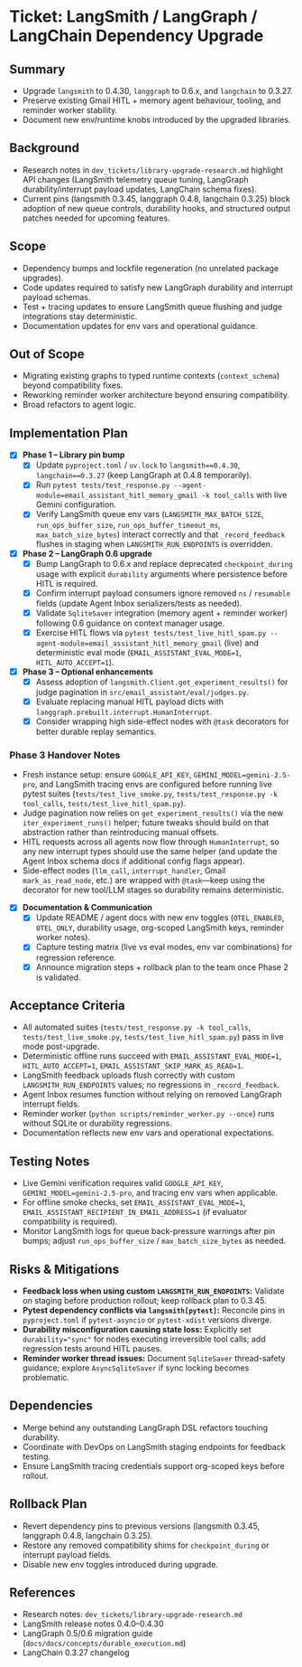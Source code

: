 # Ticket: LangSmith / LangGraph / LangChain Dependency Upgrade

## Summary
- Upgrade `langsmith` to 0.4.30, `langgraph` to 0.6.x, and `langchain` to 0.3.27.
- Preserve existing Gmail HITL + memory agent behaviour, tooling, and reminder worker stability.
- Document new env/runtime knobs introduced by the upgraded libraries.

## Background
- Research notes in `dev_tickets/library-upgrade-research.md` highlight API changes (LangSmith telemetry queue tuning, LangGraph durability/interrupt payload updates, LangChain schema fixes).
- Current pins (langsmith 0.3.45, langgraph 0.4.8, langchain 0.3.25) block adoption of new queue controls, durability hooks, and structured output patches needed for upcoming features.

## Scope
- Dependency bumps and lockfile regeneration (no unrelated package upgrades).
- Code updates required to satisfy new LangGraph durability and interrupt payload schemas.
- Test + tracing updates to ensure LangSmith queue flushing and judge integrations stay deterministic.
- Documentation updates for env vars and operational guidance.

## Out of Scope
- Migrating existing graphs to typed runtime contexts (`context_schema`) beyond compatibility fixes.
- Reworking reminder worker architecture beyond ensuring compatibility.
- Broad refactors to agent logic.

## Implementation Plan
- [x] **Phase 1 – Library pin bump**
  - [x] Update `pyproject.toml` / `uv.lock` to `langsmith==0.4.30`, `langchain==0.3.27` (keep LangGraph at 0.4.8 temporarily).
  - [x] Run `pytest tests/test_response.py --agent-module=email_assistant_hitl_memory_gmail -k tool_calls` with live Gemini configuration.
  - [x] Verify LangSmith queue env vars (`LANGSMITH_MAX_BATCH_SIZE`, `run_ops_buffer_size`, `run_ops_buffer_timeout_ms`, `max_batch_size_bytes`) interact correctly and that `_record_feedback` flushes in staging when `LANGSMITH_RUN_ENDPOINTS` is overridden.
- [x] **Phase 2 – LangGraph 0.6 upgrade**
  - [x] Bump LangGraph to 0.6.x and replace deprecated `checkpoint_during` usage with explicit `durability` arguments where persistence before HITL is required.
  - [x] Confirm interrupt payload consumers ignore removed `ns` / `resumable` fields (update Agent Inbox serializers/tests as needed).
  - [x] Validate `SqliteSaver` integration (memory agent + reminder worker) following 0.6 guidance on context manager usage.
  - [x] Exercise HITL flows via `pytest tests/test_live_hitl_spam.py --agent-module=email_assistant_hitl_memory_gmail` (live) and deterministic eval mode (`EMAIL_ASSISTANT_EVAL_MODE=1`, `HITL_AUTO_ACCEPT=1`).
- [x] **Phase 3 – Optional enhancements**
  - [x] Assess adoption of `langsmith.Client.get_experiment_results()` for judge pagination in `src/email_assistant/eval/judges.py`.
  - [x] Evaluate replacing manual HITL payload dicts with `langgraph.prebuilt.interrupt.HumanInterrupt`.
  - [x] Consider wrapping high side-effect nodes with `@task` decorators for better durable replay semantics.

### Phase 3 Handover Notes
- Fresh instance setup: ensure `GOOGLE_API_KEY`, `GEMINI_MODEL=gemini-2.5-pro`, and LangSmith tracing envs are configured before running live pytest suites (`tests/test_live_smoke.py`, `tests/test_response.py -k tool_calls`, `tests/test_live_hitl_spam.py`).
- Judge pagination now relies on `get_experiment_results()` via the new `iter_experiment_runs()` helper; future tweaks should build on that abstraction rather than reintroducing manual offsets.
- HITL requests across all agents now flow through `HumanInterrupt`, so any new interrupt types should use the same helper (and update the Agent Inbox schema docs if additional config flags appear).
- Side-effect nodes (`llm_call`, `interrupt_handler`, Gmail `mark_as_read_node`, etc.) are wrapped with `@task`—keep using the decorator for new tool/LLM stages so durability remains deterministic.
- [x] **Documentation & Communication**
  - [x] Update README / agent docs with new env toggles (`OTEL_ENABLED`, `OTEL_ONLY`, durability usage, org-scoped LangSmith keys, reminder worker notes).
  - [x] Capture testing matrix (live vs eval modes, env var combinations) for regression reference.
  - [x] Announce migration steps + rollback plan to the team once Phase 2 is validated.

## Acceptance Criteria
- All automated suites (`tests/test_response.py -k tool_calls`, `tests/test_live_smoke.py`, `tests/test_live_hitl_spam.py`) pass in live mode post-upgrade.
- Deterministic offline runs succeed with `EMAIL_ASSISTANT_EVAL_MODE=1`, `HITL_AUTO_ACCEPT=1`, `EMAIL_ASSISTANT_SKIP_MARK_AS_READ=1`.
- LangSmith feedback uploads flush correctly with custom `LANGSMITH_RUN_ENDPOINTS` values; no regressions in `_record_feedback`.
- Agent Inbox resumes function without relying on removed LangGraph interrupt fields.
- Reminder worker (`python scripts/reminder_worker.py --once`) runs without SQLite or durability regressions.
- Documentation reflects new env vars and operational expectations.

## Testing Notes
- Live Gemini verification requires valid `GOOGLE_API_KEY`, `GEMINI_MODEL=gemini-2.5-pro`, and tracing env vars when applicable.
- For offline smoke checks, set `EMAIL_ASSISTANT_EVAL_MODE=1`, `EMAIL_ASSISTANT_RECIPIENT_IN_EMAIL_ADDRESS=1` (if evaluator compatibility is required).
- Monitor LangSmith logs for queue back-pressure warnings after pin bumps; adjust `run_ops_buffer_size` / `max_batch_size_bytes` as needed.

## Risks & Mitigations
- **Feedback loss when using custom `LANGSMITH_RUN_ENDPOINTS`:** Validate on staging before production rollout; keep rollback plan to 0.3.45.
- **Pytest dependency conflicts via `langsmith[pytest]`:** Reconcile pins in `pyproject.toml` if `pytest-asyncio` or `pytest-xdist` versions diverge.
- **Durability misconfiguration causing state loss:** Explicitly set `durability="sync"` for nodes executing irreversible tool calls; add regression tests around HITL pauses.
- **Reminder worker thread issues:** Document `SqliteSaver` thread-safety guidance; explore `AsyncSqliteSaver` if sync locking becomes problematic.

## Dependencies
- Merge behind any outstanding LangGraph DSL refactors touching durability.
- Coordinate with DevOps on LangSmith staging endpoints for feedback testing.
- Ensure LangSmith tracing credentials support org-scoped keys before rollout.

## Rollback Plan
- Revert dependency pins to previous versions (langsmith 0.3.45, langgraph 0.4.8, langchain 0.3.25).
- Restore any removed compatibility shims for `checkpoint_during` or interrupt payload fields.
- Disable new env toggles introduced during upgrade.

## References
- Research notes: `dev_tickets/library-upgrade-research.md`
- LangSmith release notes 0.4.0–0.4.30
- LangGraph 0.5/0.6 migration guide (`docs/docs/concepts/durable_execution.md`)
- LangChain 0.3.27 changelog
